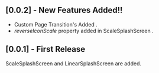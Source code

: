 
## [0.0.2] - New Features Added!!

- Custom Page Transition's Added .
- *reverseIconScale* property added in ScaleSplashScreen .

## [0.0.1] - First Release
ScaleSplashScreen and LinearSplashScreen are added.

